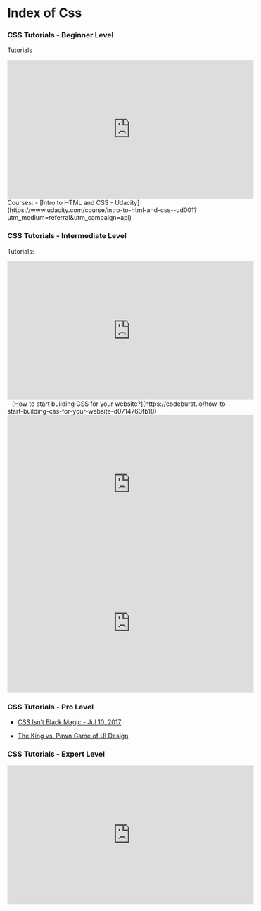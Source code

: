 
# Index of Css


### CSS Tutorials - Beginner Level

Tutorials
<iframe width="560" height="315" src="https://www.youtube.com/embed/yfoY53QXEnI" frameborder="0" allow="autoplay; encrypted-media" allowfullscreen></iframe>
Courses:
- [Intro to HTML and CSS - Udacity](https://www.udacity.com/course/intro-to-html-and-css--ud001?utm_medium=referral&utm_campaign=api)
                        

### CSS Tutorials - Intermediate Level

Tutorials:
<iframe width="560" height="315" src="https://www.youtube.com/embed/Wm6CUkswsNw" frameborder="0" allow="autoplay; encrypted-media" allowfullscreen></iframe>
- [How to start building CSS for your website?](https://codeburst.io/how-to-start-building-css-for-your-website-d0714763fb18)
                        
<iframe width="560" height="315" src="https://www.youtube.com/embed/hVdTQWASliE" frameborder="0" allow="autoplay; encrypted-media" allowfullscreen></iframe>
<iframe width="560" height="315" src="https://www.youtube.com/embed/Xy3GlrddZFI" frameborder="0" allow="autoplay; encrypted-media" allowfullscreen></iframe>

### CSS Tutorials - Pro Level

- [CSS Isn’t Black Magic - Jul 10, 2017](https://medium.freecodecamp.org/its-not-dark-magic-pulling-back-the-curtains-from-your-stylesheets-c8d677fa21b2)
                        
- [The King vs. Pawn Game of UI Design](http://alistapart.com/article/the-king-vs-pawn-game-of-ui-design)
                        

### CSS Tutorials - Expert Level

<iframe width="560" height="315" src="https://www.youtube.com/embed/Wb5xDcUNq48" frameborder="0" allow="autoplay; encrypted-media" allowfullscreen></iframe>
